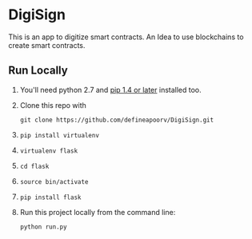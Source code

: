 # DigiSign

This is an app to digitize smart contracts. An Idea to use blockchains to create smart contracts.




## Run Locally
1. You'll need python 2.7 and [pip 1.4 or later](http://www.pip-installer.org/en/latest/installing.html) installed too.

2. Clone this repo with

   ```
   git clone https://github.com/defineapoorv/DigiSign.git
   ```


3. ```
   pip install virtualenv
   ```

4. ```
   virtualenv flask
   ```

5. ```
   cd flask
   ```

6. ```
   source bin/activate
   ```

7. ```
   pip install flask
   ```
8. Run this project locally from the command line:

   ```
   python run.py
   ```